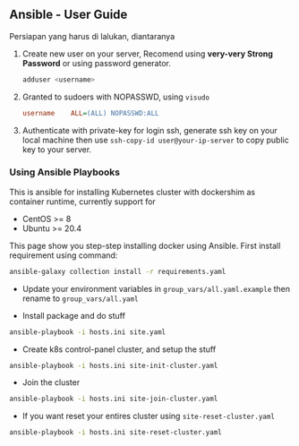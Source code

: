## Ansible - User Guide

Persiapan yang harus di lalukan, diantaranya

1. Create new user on your server, Recomend using **very-very Strong Password** or using password generator.  

    ```bash
    adduser <username>
    ```

2. Granted to sudoers with NOPASSWD, using `visudo`
    ```ini
    username    ALL=(ALL) NOPASSWD:ALL
    ```

3. Authenticate with private-key for login ssh, generate ssh key on your local machine then use `ssh-copy-id user@your-ip-server` to copy public key to your server.

### Using Ansible Playbooks

This is ansible for installing Kubernetes cluster with dockershim as container runtime, currently support for 

- CentOS >= 8
- Ubuntu >= 20.4

This page show you step-step installing docker using Ansible. First install requirement using command:

```bash
ansible-galaxy collection install -r requirements.yaml
```

- Update your environment variables in `group_vars/all.yaml.example` then rename to `group_vars/all.yaml`

- Install package and do stuff

```bash
ansible-playbook -i hosts.ini site.yaml
```

- Create k8s control-panel cluster, and setup the stuff

```bash
ansible-playbook -i hosts.ini site-init-cluster.yaml
```

- Join the cluster

```bash
ansible-playbook -i hosts.ini site-join-cluster.yaml
```

- If you want reset your entires cluster using `site-reset-cluster.yaml`

```bash
ansible-playbook -i hosts.ini site-reset-cluster.yaml
```
